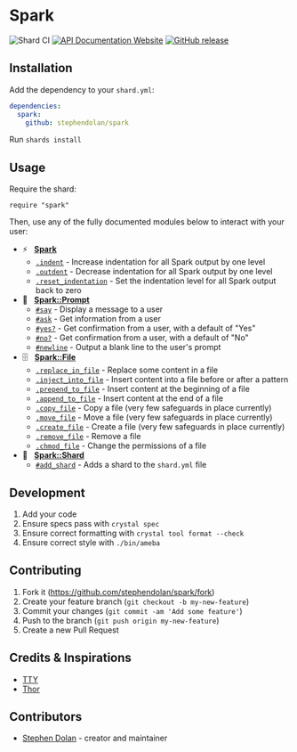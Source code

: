 # Spark

![Shard CI](https://github.com/stephendolan/spark/workflows/Shard%20CI/badge.svg)
[![API Documentation Website](https://img.shields.io/website?down_color=red&down_message=Offline&label=API%20Documentation&up_message=Online&url=https%3A%2F%2Fstephendolan.github.io%2Fspark%2F)](https://stephendolan.github.io/spark)
[![GitHub release](https://img.shields.io/github/release/stephendolan/spark.svg?label=Release)](https://github.com/stephendolan/spark/releases)

## Installation

Add the dependency to your `shard.yml`:

```yaml
dependencies:
  spark:
    github: stephendolan/spark
```

Run `shards install`

## Usage

Require the shard:

```crystal
require "spark"
```

Then, use any of the fully documented modules below to interact with your user:

- ⚡️ &nbsp; **[Spark](https://stephendolan.github.io/spark/Spark.html)**
  - [`.indent`](https://stephendolan.github.io/spark/Spark.html#indent-instance-method) - Increase indentation for all Spark output by one level
  - [`.outdent`](https://stephendolan.github.io/spark/Spark.html#outdent-instance-method) - Decrease indentation for all Spark output by one level
  - [`.reset_indentation`](https://stephendolan.github.io/spark/Spark.html#reset_indentation-instance-method) - Set the indentation level for all Spark output back to zero
- 💬 &nbsp; **[Spark::Prompt](https://stephendolan.github.io/spark/Spark/Prompt.html)**
  - [`#say`](<https://stephendolan.github.io/spark/Spark/Prompt.html#say(message:String=%22%22,**options)-instance-method>) - Display a message to a user
  - [`#ask`](<https://stephendolan.github.io/spark/Spark/Prompt.html#ask(message:String,**options)-instance-method>) - Get information from a user
  - [`#yes?`](<https://stephendolan.github.io/spark/Spark/Prompt.html#yes?(message:String,**options)-instance-method>) - Get confirmation from a user, with a default of "Yes"
  - [`#no?`](<https://stephendolan.github.io/spark/Spark/Prompt.html#no?(message:String,**options)-instance-method>) - Get confirmation from a user, with a default of "No"
  - [`#newline`](https://stephendolan.github.io/spark/Spark/Prompt.html#newline-instance-method) - Output a blank line to the user's prompt
- 🗄 &nbsp; **[Spark::File](https://stephendolan.github.io/spark/Spark/File.html)**
  - [`.replace_in_file`](<https://stephendolan.github.io/spark/Spark/File.html#replace_in_file(relative_path:String,pattern:Regex%7CString,replacement:String)-instance-method>) - Replace some content in a file
  - [`.inject_into_file`](<https://stephendolan.github.io/spark/Spark/File.html#inject_into_file(relative_path:String,*content,afterpattern:Regex%7CString)-instance-method>) - Insert content into a file before or after a pattern
  - [`.prepend_to_file`](<https://stephendolan.github.io/spark/Spark/File.html#prepend_to_file(relative_path:String,*content)-instance-method>) - Insert content at the beginning of a file
  - [`.append_to_file`](<https://stephendolan.github.io/spark/Spark/File.html#append_to_file(relative_path:String,*content)-instance-method>) - Insert content at the end of a file
  - [`.copy_file`](<https://stephendolan.github.io/spark/Spark/File.html#copy_file(source_path:String,destination_path:String):String-instance-method>) - Copy a file (very few safeguards in place currently)
  - [`.move_file`](<https://stephendolan.github.io/spark/Spark/File.html#move_file(source_path:String,destination_path:String):String-instance-method>) - Move a file (very few safeguards in place currently)
  - [`.create_file`](<https://stephendolan.github.io/spark/Spark/File.html#create_file(relative_path:String,*content):String-instance-method>) - Create a file (very few safeguards in place currently)
  - [`.remove_file`](<https://stephendolan.github.io/spark/Spark/File.html#remove_file(relative_path:String)-instance-method>) - Remove a file
  - [`.chmod_file`](<https://stephendolan.github.io/spark/Spark/File.html#chmod_file(file_path:String,permissions:Int%7C::File::Permissions)-instance-method>) - Change the permissions of a file
- 💎 &nbsp; **[Spark::Shard](https://stephendolan.github.io/spark/Spark/Shard.html)**
  - [`#add_shard`](<https://stephendolan.github.io/spark/Spark/Shard.html#add_shard(name:String,*,development_only:Bool=false,**options)-instance-method>) - Adds a shard to the `shard.yml` file

## Development

1. Add your code
1. Ensure specs pass with `crystal spec`
1. Ensure correct formatting with `crystal tool format --check`
1. Ensure correct style with `./bin/ameba`

## Contributing

1. Fork it (<https://github.com/stephendolan/spark/fork>)
1. Create your feature branch (`git checkout -b my-new-feature`)
1. Commit your changes (`git commit -am 'Add some feature'`)
1. Push to the branch (`git push origin my-new-feature`)
1. Create a new Pull Request

## Credits & Inspirations

- [TTY](https://github.com/piotrmurach/tty)
- [Thor](https://github.com/erikhuda/thor)

## Contributors

- [Stephen Dolan](https://github.com/your-github-user) - creator and maintainer

